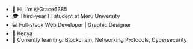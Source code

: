 - 👋 Hi, I’m @Grace6385
- 🎓 Third-year IT student at Meru University
- 💻 Full-stack Web Developer | Graphic Designer
- 📍 Kenya
- 🌱 Currently learning: Blockchain, Networking Protocols, Cybersecurity 

